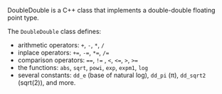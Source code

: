 DoubleDouble is a C++ class that implements a double-double floating point type.

The `DoubleDouble` class defines:
* arithmetic operators: `+`, `-`, `*`, `/`
* inplace operators: `+=`, `-=`, `*=`, `/=`
* comparison operators: `==`, `!=` , `<`, `<=`, `>`, `>=`
* the functions: `abs`, `sqrt`, `powi`, `exp`, `expm1`, `log`
* several constants: `dd_e` (base of natural log), `dd_pi` (π),
  `dd_sqrt2` (sqrt(2)), and more.
